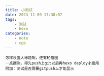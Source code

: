 ```yaml
---
title: 小测试
date: 2023-11-09 17:38:07
tags:
    - 测试
    - hexo
categories:
    - note
    - cpp
---
```

    怎样设置大标题啊，还有轮播图
    一点揣测，得先push上git以后再hexo deploy才能用
    附加：测试是否需要gitpush上才能显示